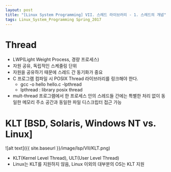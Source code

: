 ```yaml
---
layout: post
title: "[Linux System Programming] VII. 스레드 라이브러리 - 1. 스레드의 개념"
tags: Linux_System_Programming Spring_2017
---
```


# Thread
- LWP(Light Weight Process, 경량 프로세스)
- 자원 공유, 독립적인 스케줄링 단위
- 자원을 공유하기 때문에 스레드 간 동기화가 중요
- C 프로그램 컴파일 시 POSIX Thread 라이브러리를 링크해야 한다.
  - gcc -o hello hello.c -lpthread
  - lpthread : library posix thread
- mult-thread 프로그램에서 한 프로세스 안의 스레드들 간에는 특별한 처리 없이 동일한 메모리 주소 공간과 동일한 파일 디스크립터 접근 가능

# KLT [BSD, Solaris, Windows NT vs. Linux]

![alt text]({{ site.baseurl }}/image/lsp/VII/KLT.png)

- KLT(Kernel Level Thread), ULT(User Level Thread)
- Linux는 KLT를 지원하지 않음, Linux 이외의 대부분의 OS는 KLT 지원
